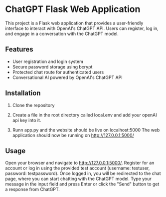 # ChatGPT Flask Web Application

This project is a Flask web application that provides a user-friendly interface to interact with OpenAI's ChatGPT API. Users can register, log in, and engage in a conversation with the ChatGPT model.

## Features

- User registration and login system
- Secure password storage using bcrypt
- Protected chat route for authenticated users
- Conversational AI powered by OpenAI's ChatGPT API

## Installation

1. Clone the repository

2. Create a file in the root directory called local.env and add your openAI api key into it.

3. Runn app.py and the website should be live on localhost:5000
The web application should now be running on http://127.0.0.1:5000/


## Usage
Open your browser and navigate to http://127.0.0.1:5000/.
Register for an account or log in using the provided test account (username: testuser, password: testpassword).
Once logged in, you will be redirected to the chat page, where you can start chatting with the ChatGPT model.
Type your message in the input field and press Enter or click the "Send" button to get a response from ChatGPT.
